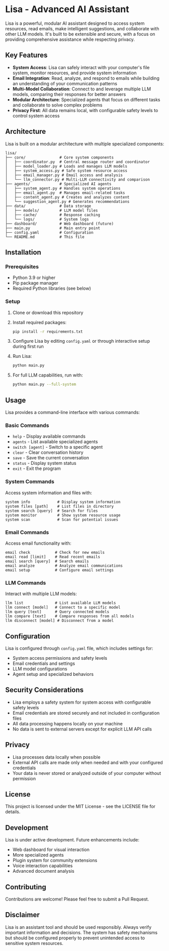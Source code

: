 # Lisa - Advanced AI Assistant

Lisa is a powerful, modular AI assistant designed to access system resources, read emails, make intelligent suggestions, and collaborate with other LLM models. It's built to be extensible and secure, with a focus on providing comprehensive assistance while respecting privacy.

## Key Features

- **System Access**: Lisa can safely interact with your computer's file system, monitor resources, and provide system information
- **Email Integration**: Read, analyze, and respond to emails while building an understanding of your communication patterns
- **Multi-Model Collaboration**: Connect to and leverage multiple LLM models, comparing their responses for better answers
- **Modular Architecture**: Specialized agents that focus on different tasks and collaborate to solve complex problems
- **Privacy First**: All data remains local, with configurable safety levels to control system access

## Architecture

Lisa is built on a modular architecture with multiple specialized components:

```
lisa/
├── core/               # Core system components
│   ├── coordinator.py  # Central message router and coordinator 
│   ├── model_loader.py # Loads and manages LLM models
│   ├── system_access.py # Safe system resource access
│   ├── email_manager.py # Email access and analysis
│   └── llm_connector.py # Multi-LLM connectivity and comparison
├── agents/             # Specialized AI agents
│   ├── system_agent.py # Handles system operations
│   ├── email_agent.py  # Manages email-related tasks
│   ├── content_agent.py # Creates and analyzes content
│   └── suggestion_agent.py # Generates recommendations
├── data/               # Data storage
│   ├── models/         # LLM model files
│   ├── cache/          # Response caching
│   └── logs/           # System logs
├── dashboard/          # Web dashboard (future)
├── main.py             # Main entry point
├── config.yaml         # Configuration
└── README.md           # This file
```

## Installation

### Prerequisites

- Python 3.9 or higher
- Pip package manager
- Required Python libraries (see below)

### Setup

1. Clone or download this repository

2. Install required packages:
   ```bash
   pip install -r requirements.txt
   ```

3. Configure Lisa by editing `config.yaml` or through interactive setup during first run

4. Run Lisa:
   ```bash
   python main.py
   ```

5. For full LLM capabilities, run with:
   ```bash
   python main.py --full-system
   ```

## Usage

Lisa provides a command-line interface with various commands:

### Basic Commands

- `help` - Display available commands
- `agents` - List available specialized agents
- `switch [agent]` - Switch to a specific agent
- `clear` - Clear conversation history
- `save` - Save the current conversation
- `status` - Display system status
- `exit` - Exit the program

### System Commands

Access system information and files with:

```
system info            # Display system information
system files [path]    # List files in directory
system search [query]  # Search for files
system monitor         # Show system resource usage
system scan            # Scan for potential issues
```

### Email Commands

Access email functionality with:

```
email check           # Check for new emails
email read [limit]    # Read recent emails
email search [query]  # Search emails
email analyze         # Analyze email communications
email setup           # Configure email settings
```

### LLM Commands

Interact with multiple LLM models:

```
llm list              # List available LLM models
llm connect [model]   # Connect to a specific model
llm query [text]      # Query connected models
llm compare [text]    # Compare responses from all models
llm disconnect [model] # Disconnect from a model
```

## Configuration

Lisa is configured through `config.yaml` file, which includes settings for:

- System access permissions and safety levels
- Email credentials and settings
- LLM model configurations
- Agent setup and specialized behaviors

## Security Considerations

- Lisa employs a safety system for system access with configurable safety levels
- Email credentials are stored securely and not included in configuration files
- All data processing happens locally on your machine
- No data is sent to external servers except for explicit LLM API calls

## Privacy

- Lisa processes data locally when possible
- External API calls are made only when needed and with your configured credentials
- Your data is never stored or analyzed outside of your computer without permission

## License

This project is licensed under the MIT License - see the LICENSE file for details.

## Development

Lisa is under active development. Future enhancements include:
- Web dashboard for visual interaction
- More specialized agents
- Plugin system for community extensions
- Voice interaction capabilities
- Advanced document analysis

## Contributing

Contributions are welcome! Please feel free to submit a Pull Request.

## Disclaimer

Lisa is an assistant tool and should be used responsibly. Always verify important information and decisions. The system has safety mechanisms but should be configured properly to prevent unintended access to sensitive system resources.
